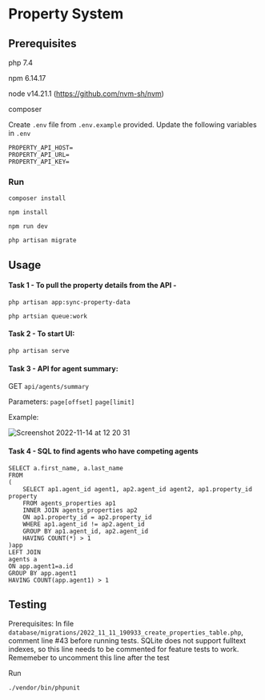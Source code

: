 # Property System

## Prerequisites
php 7.4

npm 6.14.17

node v14.21.1 (https://github.com/nvm-sh/nvm) 

composer

Create `.env` file from `.env.example` provided. Update the following variables in `.env`
```
PROPERTY_API_HOST=
PROPERTY_API_URL=
PROPERTY_API_KEY=
```

### Run

`composer install`

`npm install`

`npm run dev`

`php artisan migrate`

## Usage
#### Task 1 - To pull the property details from the API - 

`php artisan app:sync-property-data`

`php artsian queue:work`

#### Task 2 - To start UI:

`php artisan serve`

#### Task 3 - API for agent summary: 

GET `api/agents/summary`

Parameters:
`page[offset]`
`page[limit]`

Example:

![Screenshot 2022-11-14 at 12 20 31](https://user-images.githubusercontent.com/28144154/201658705-9a5e6ae6-c2c9-4812-b3b7-17b3e7a7f707.png)


#### Task 4 - SQL to find agents who have competing agents

```
SELECT a.first_name, a.last_name
FROM
(
    SELECT ap1.agent_id agent1, ap2.agent_id agent2, ap1.property_id property
    FROM agents_properties ap1
    INNER JOIN agents_properties ap2
    ON ap1.property_id = ap2.property_id 
    WHERE ap1.agent_id != ap2.agent_id
    GROUP BY ap1.agent_id, ap2.agent_id
    HAVING COUNT(*) > 1
)app
LEFT JOIN
agents a 
ON app.agent1=a.id
GROUP BY app.agent1
HAVING COUNT(app.agent1) > 1
```

## Testing

Prerequisites:
In file `database/migrations/2022_11_11_190933_create_properties_table.php`, comment line #43 before running tests.
SQLite does not support fulltext indexes, so this line needs to be commented for feature tests to work.
Rememeber to uncomment this line after the test

Run

`./vendor/bin/phpunit`
